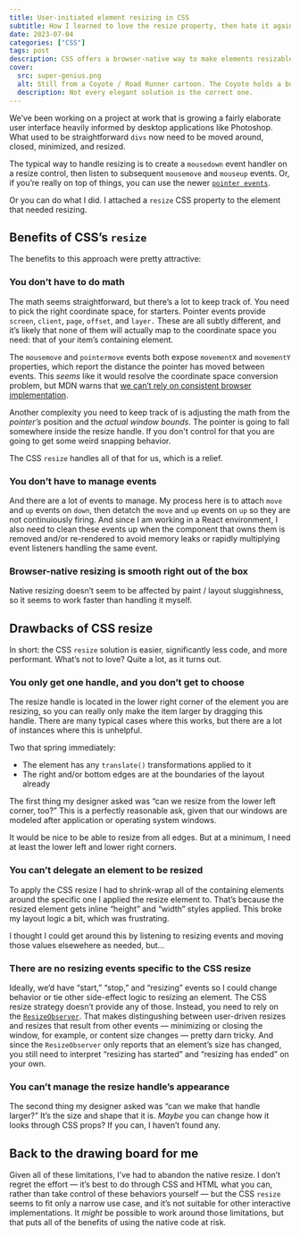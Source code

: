 ```yaml
---
title: User-initiated element resizing in CSS
subtitle: How I learned to love the resize property, then hate it again
date: 2023-07-04
categories: ["CSS"]
tags: post
description: CSS offers a browser-native way to make elements resizable, but it comes with a lot of limitiations.
cover:
  src: super-genius.png
  alt: Still from a Coyote / Road Runner cartoon. The Coyote holds a business card saying Wile E. Coyote Super Genius
  description: Not every elegant solution is the correct one.
---
```


We’ve been working on a project at work that is growing a fairly elaborate user interface heavily informed by desktop applications like Photoshop. What used to be straightforward `divs` now need to be moved around, closed, minimized, and resized.

The typical way to handle resizing is to create a `mousedown` event handler on a resize control, then listen to subsequent `mousemove` and `mouseup` events. Or, if you’re really on top of things, you can use the newer [`pointer events`](https://caniuse.com/?search=pointer).

Or you can do what I did. I attached a `resize` CSS property to the element that needed resizing.

## Benefits of CSS’s `resize`

The benefits to this approach were pretty attractive:

### You don’t have to do math

The math seems straightforward, but there’s a lot to keep track of. You need to pick the right coordinate space, for starters. Pointer events provide `screen`, `client`, `page`, `offset`, and `layer.` These are all subtly different, and it’s likely that none of them will actually map to the coordinate space you need: that of your item’s containing element.

The `mousemove` and `pointermove` events both expose `movementX` and `movementY` properties, which report the distance the pointer has moved between events. This _seems_ like it would resolve the coordinate space conversion problem, but MDN warns that [we can’t rely on consistent browser implementation](https://developer.mozilla.org/en-US/docs/Web/API/MouseEvent/movementX).

Another complexity you need to keep track of is adjusting the math from the _pointer’s_ position and the _actual window bounds_. The pointer is going to fall somewhere inside the resize handle. If you don't control for that you are going to get some weird snapping behavior.

The CSS `resize` handles all of that for us, which is a relief.

### You don’t have to manage events

And there are a lot of events to manage. My process here is to attach `move` and `up` events on `down`, then detatch the `move` and `up` events on `up` so they are not continuiously firing. And since I am working in a React environment, I also need to clean these events up when the component that owns them is removed and/or re-rendered to avoid memory leaks or rapidly multiplying event listeners handling the same event.

### Browser-native resizing is smooth right out of the box

Native resizing doesn’t seem to be affected by paint / layout sluggishness, so it seems to work faster than handling it myself.

## Drawbacks of CSS resize

In short: the CSS `resize` solution is easier, significantly less code, and more performant. What’s not to love? Quite a lot, as it turns out.

### You only get one handle, and you don’t get to choose

The resize handle is located in the lower right corner of the element you are resizing, so you can really only make the item larger by dragging this handle. There are many typical cases where this works, but there are a lot of instances where this is unhelpful.

Two that spring immediately:

* The element has any `translate()` transformations applied to it
* The right and/or bottom edges are at the boundaries of the layout already

The first thing my designer asked was “can we resize from the lower left corner, too?” This is a perfectly reasonable ask, given that our windows are modeled after application or operating system windows.

It would be nice to be able to resize from all edges. But at a minimum, I need at least the lower left and lower right corners.

### You can’t delegate an element to be resized

To apply the CSS resize I had to shrink-wrap all of the containing elements around the specific one I applied the resize element to. That’s because the resized element gets inline “height” and “width” styles applied. This broke my layout logic a bit, which was frustrating.

I thought I could get around this by listening to resizing events and moving those values elsewehere as needed, but…

### There are no resizing events specific to the CSS resize

Ideally, we’d have “start,” “stop,” and “resizing” events so I could change behavior or tie other side-effect logic to resizing an element. The CSS resize strategy doesn’t provide any of those. Instead, you need to rely on the [`ResizeObserver`](https://developer.mozilla.org/en-US/docs/Web/API/ResizeObserver). That makes distingushing between user-driven resizes and resizes that result from other events — minimizing or closing the window, for example, or content size changes — pretty darn tricky. And since the `ResizeObserver` only reports that an element’s size has changed, you still need to interpret “resizing has started” and “resizing has ended” on your own.

### You can’t manage the resize handle’s appearance

The second thing my designer asked was “can we make that handle larger?” It’s the size and shape that it is. _Maybe_ you can change how it looks through CSS props? If you can, I haven’t found any.

## Back to the drawing board for me

Given all of these limitations, I’ve had to abandon the native resize. I don’t regret the effort — it’s best to do through CSS and HTML what you can, rather than take control of these behaviors yourself — but the CSS `resize` seems to fit only a narrow use case, and it’s not suitable for other interactive implementations. It _might_ be possible to work around those limitations, but that puts all of the benefits of using the native code at risk.




